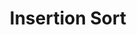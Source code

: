 ---
title: 'Insertion Sort'
weight: 3
type: docs
toc: true
sidebar:
  open: true
prev: selection-sort
next: merge-sort
params:
  editURL:
---